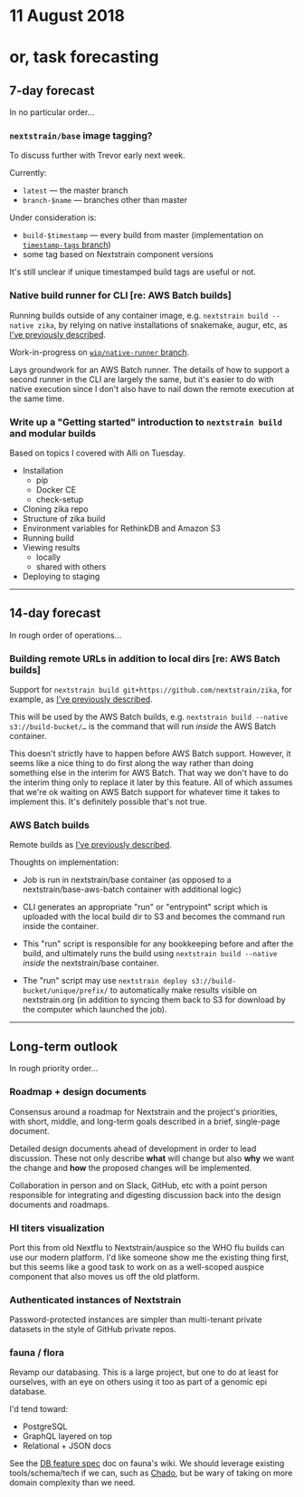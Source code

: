 # 11 August 2018
# or, task forecasting

## 7-day forecast

In no particular order…

### `nextstrain/base` image tagging?

To discuss further with Trevor early next week.

Currently:

  - `latest` — the master branch
  - `branch-$name` — branches other than master

Under consideration is:

  - `build-$timestamp` — every build from master (implementation on [`timestamp-tags` branch](https://github.com/nextstrain/docker-base/compare/master...timestamp-tags))
  - some tag based on Nextstrain component versions

It's still unclear if unique timestamped build tags are useful or not.


### Native build runner for CLI \[re: AWS Batch builds\]

Running builds outside of any container image, e.g. `nextstrain build --native
zika`, by relying on native installations of snakemake, augur, etc, as
[I've previously described](https://github.com/tsibley/blab-standup/blob/master/2018-07-19.md#build-execution-locations).

Work-in-progress on [`wip/native-runner` branch](https://github.com/nextstrain/cli/compare/master...wip/native-runner).

Lays groundwork for an AWS Batch runner.  The details of how to support a
second runner in the CLI are largely the same, but it's easier to do with
native execution since I don't also have to nail down the remote execution at
the same time.


### Write up a "Getting started" introduction to `nextstrain build` and modular builds

Based on topics I covered with Alli on Tuesday.

* Installation
    - pip
    - Docker CE
    - check-setup
* Cloning zika repo
* Structure of zika build
* Environment variables for RethinkDB and Amazon S3
* Running build
* Viewing results
    - locally
    - shared with others
* Deploying to staging

---

## 14-day forecast

In rough order of operations…

### Building remote URLs in addition to local dirs \[re: AWS Batch builds\]

Support for `nextstrain build git+https://github.com/nextstrain/zika`, for
example, as [I've previously described](https://github.com/tsibley/blab-standup/blob/master/2018-07-19.md#build-directory-locations).

This will be used by the AWS Batch builds, e.g. `nextstrain build --native
s3://build-bucket/…` is the command that will run _inside_ the AWS Batch
container.

This doesn't strictly have to happen before AWS Batch support.  However, it
seems like a nice thing to do first along the way rather than doing something
else in the interim for AWS Batch.  That way we don't have to do the interim
thing only to replace it later by this feature.  All of which assumes that
we're ok waiting on AWS Batch support for whatever time it takes to implement
this.  It's definitely possible that's not true.


### AWS Batch builds

Remote builds as [I've previously described](https://github.com/tsibley/blab-standup/blob/master/2018-07-19.md#remote-build-experience).

Thoughts on implementation:

  - Job is run in nextstrain/base container (as opposed to a
    nextstrain/base-aws-batch container with additional logic)

  - CLI generates an appropriate "run" or "entrypoint" script which is uploaded
    with the local build dir to S3 and becomes the command run inside the
    container.

  - This "run" script is responsible for any bookkeeping before and after the
    build, and ultimately runs the build using `nextstrain build --native`
    _inside_ the nextstrain/base container.

  - The "run" script may use `nextstrain deploy s3://build-bucket/unique/prefix/`
    to automatically make results visible on nextstrain.org (in addition to
    syncing them back to S3 for download by the computer which launched the job).

---

## Long-term outlook

In rough priority order…

### Roadmap + design documents

Consensus around a roadmap for Nextstrain and the project's priorities, with
short, middle, and long-term goals described in a brief, single-page document.

Detailed design documents ahead of development in order to lead discussion.
These not only describe **what** will change but also **why** we want the
change and **how** the proposed changes will be implemented.

Collaboration in person and on Slack, GitHub, etc with a point person
responsible for integrating and digesting discussion back into the design
documents and roadmaps.


### HI titers visualization

Port this from old Nextflu to Nextstrain/auspice so the WHO flu builds can use
our modern platform.  I'd like someone show me the existing thing first, but
this seems like a good task to work on as a well-scoped auspice component that
also moves us off the old platform.


### Authenticated instances of Nextstrain

Password-protected instances are simpler than multi-tenant private datasets in
the style of GitHub private repos.


### fauna / flora

Revamp our databasing.  This is a large project, but one to do at least for
ourselves, with an eye on others using it too as part of a genomic epi
database.

I'd tend toward:

  - PostgreSQL
  - GraphQL layered on top
  - Relational + JSON docs

See the [DB feature spec](https://github.com/nextstrain/fauna/wiki/DB-feature-spec)
doc on fauna's wiki.  We should leverage existing tools/schema/tech if we can,
such as [Chado](http://gmod.org/wiki/Chado), but be wary of taking on more
domain complexity than we need.
